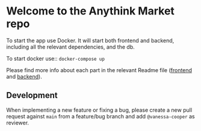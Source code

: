 # Welcome to the Anythink Market repo

To start the app use Docker. It will start both frontend and backend, including all the relevant dependencies, and the db.

To start docker use::
`docker-compose up`

Please find more info about each part in the relevant Readme file ([frontend](frontend/readme.md) and [backend](backend/README.md)).

## Development

When implementing a new feature or fixing a bug, please create a new pull request against `main` from a feature/bug branch and add `@vanessa-cooper` as reviewer.
